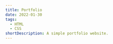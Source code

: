 ```yaml
---
title: Portfolio
date: 2022-01-30
tags:
  - HTML
  - CSS
shortDescription: A simple portfolio website.
---
```

